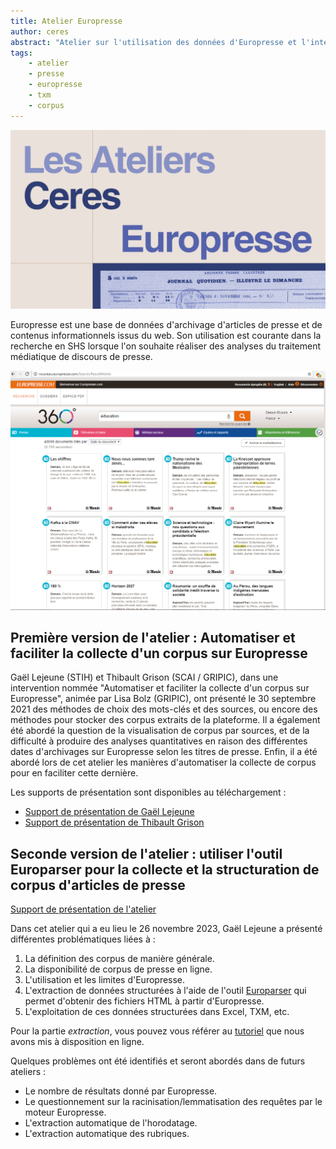 ```yaml
---
title: Atelier Europresse
author: ceres
abstract: "Atelier sur l'utilisation des données d'Europresse et l'interaction avec des outils de textométrie."
tags:
    - atelier
    - presse
    - europresse
    - txm
    - corpus
---
```


![](atelier_europresse.png)

Europresse est une base de données d'archivage d'articles de presse et de contenus informationnels issus du web. Son utilisation est courante dans la recherche en SHS lorsque l'on souhaite réaliser des analyses du traitement médiatique de discours de presse.

![](europresse.png)

## Première version de l'atelier : Automatiser et faciliter la collecte d'un corpus sur Europresse

Gaël Lejeune (STIH) et Thibault Grison (SCAI / GRIPIC), dans une intervention nommée "Automatiser et faciliter la collecte d'un corpus sur Europresse", animée par Lisa Bolz (GRIPIC), ont présenté le 30 septembre 2021 des méthodes de choix des mots-clés et des sources, ou encore des méthodes pour stocker des corpus extraits de la plateforme. Il a également été abordé la question de la visualisation de corpus par sources, et de la difficulté à produire des analyses quantitatives en raison des différentes dates d'archivages sur Europresse selon les titres de presse. Enfin, il a été abordé lors de cet atelier les manières d'automatiser la collecte de corpus pour en faciliter cette dernière.

Les supports de présentation sont disponibles au téléchargement : 

- [Support de présentation de Gaël Lejeune](CERES-europresse-1.pdf)
- [Support de présentation de Thibault Grison](Atelier_CERES_Europresse.pdf)

## Seconde version de l'atelier : utiliser l'outil Europarser pour la collecte et la structuration de corpus d'articles de presse

[Support de présentation de l'atelier](CERES-europresse-2.pdf) 

Dans cet atelier qui a eu lieu le 26 novembre 2023, Gaël Lejeune a présenté différentes problématiques liées à :

1. La définition des corpus de manière générale.
2. La disponibilité de corpus de presse en ligne.
3. L'utilisation et les limites d'Europresse.
4. L'extraction de données structurées à l'aide de l'outil [Europarser](https://ceres.huma-num.fr/europarser) qui permet d'obtenir des fichiers HTML à partir d'Europresse.
5. L'exploitation de ces données structurées dans Excel, TXM, etc.

Pour la partie *extraction*, vous pouvez vous référer au [tutoriel](https://ceres.sorbonne-universite.fr/articles/2023-06-09_tuto_europresse/) que nous avons mis à disposition en ligne.

Quelques problèmes ont été identifiés et seront abordés dans de futurs ateliers :

- Le nombre de résultats donné par Europresse.
- Le questionnement sur la racinisation/lemmatisation des requêtes par le moteur Europresse.
- L'extraction automatique de l'horodatage.
- L'extraction automatique des rubriques.